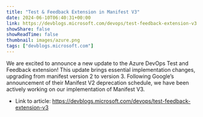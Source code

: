 ```yaml
---
title: "Test & Feedback Extension in Manifest V3"
date: 2024-06-10T06:40:31+00:00
link: https://devblogs.microsoft.com/devops/test-feedback-extension-v3
showShare: false
showReadTime: false
thumbnail: images/azure.png
tags: ["devblogs.microsoft.com"]
---
```

We are excited to announce a new update to the Azure DevOps Test and Feedback extension! This update brings essential implementation changes, upgrading from manifest version 2 to version 3. Following Google’s announcement of their Manifest V2 deprecation schedule, we have been actively working on our implementation of Manifest V3.

- Link to article: https://devblogs.microsoft.com/devops/test-feedback-extension-v3